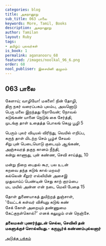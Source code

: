 ```yaml
---
categories: blog
title: அகநானூறு
sub_title: 063 பாலை
keywords: More, Tamil, Books
description: அகநானூறு
author: Tamilan
layout: Ruby
tags:
- தமிழ்ப் புலவர்கள்
is_book: 1
permalink: agananooru_68
featured: /images/noolkal_96_6.png
order: 68
nool_publiser: இசையினி குழுமம்
---
```



## 063 பாலை

கேளாய்; வாழியோ! மகளை! நின் தோழி,  
திரு நகர் வரைப்பகம் புலம்ப, அவனொடு  
பெரு மலை இறந்தது நோவேன்; நோவல்  
கடுங்கண் யானை நெடுங் கை சேர்த்தி,  
முடங்கு தாள் உதைத்த பொலங் கெழு பூழி 5

பெரும் புலர் விடியல் விரிந்து, வெயில் எறிப்ப,  
கருந் தாள் மிடற்ற செம் பூழ்ச் சேவல்  
சிறு புன் பெடையொடு குடையும் ஆங்கண்,  
அஞ்சுவரத் தகுந கானம் நீந்தி,  
கன்று காணாது, புன் கண்ண, செவி சாய்த்து, 10

மன்று நிறை பைதல் கூர, பல உடன்  
கறவை தந்த கடுங் கால் மறவர்  
கல்லென் சீறூர் எல்லியின் அசைஇ  
முதுவாய்ப் பெண்டின் செது காற் குரம்பை  
மட மயில் அன்ன என் நடை மெலி பேதை 15

தோள் துணையாகத் துயிற்றத் துஞ்சாள்,  
'வேட்டக் கள்வர் விசியுறு கடுங் கண்  
சேக் கோள் அறையும் தண்ணுமை  
கேட்குநள்கொல்?' எனக் கலுழும் என் நெஞ்சே.

**தலைமகள் புணர்ந்துடன் செல்ல, செவிலி தன்  
மகளுக்குச் சொல்லியது.- கருவூர்க் கண்ணம்புல்லனார்**

[அடுத்த பக்கம்](agananooru_69)